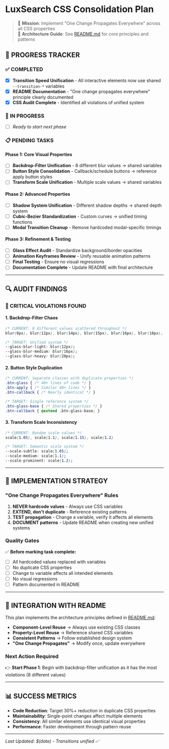 # LuxSearch CSS Consolidation Plan

> 🎯 **Mission**: Implement "One Change Propagates Everywhere" across all CSS properties  
> 📖 **Architecture Guide**: See [README.md](./README.md) for core principles and patterns

## 🚀 **PROGRESS TRACKER**

### ✅ **COMPLETED** 
- [x] **Transition Speed Unification** - All interactive elements now use shared `--transition-*` variables
- [x] **README Documentation** - "One change propagates everywhere" principle clearly documented
- [x] **CSS Audit Complete** - Identified all violations of unified system

### 🔄 **IN PROGRESS**
- [ ] *Ready to start next phase*

### 📋 **PENDING TASKS**

#### **Phase 1: Core Visual Properties** 
- [ ] **Backdrop-Filter Unification** - 8 different blur values → shared variables
- [ ] **Button Style Consolidation** - Callback/schedule buttons → reference apply button styles
- [ ] **Transform Scale Unification** - Multiple scale values → shared variables

#### **Phase 2: Advanced Properties**
- [ ] **Shadow System Unification** - Different shadow depths → shared depth system  
- [ ] **Cubic-Bezier Standardization** - Custom curves → unified timing functions
- [ ] **Modal Transition Cleanup** - Remove hardcoded modal-specific timings

#### **Phase 3: Refinement & Testing**
- [ ] **Glass Effect Audit** - Standardize background/border opacities
- [ ] **Animation Keyframes Review** - Unify reusable animation patterns
- [ ] **Final Testing** - Ensure no visual regressions
- [ ] **Documentation Complete** - Update README with final architecture

---

## 🔍 **AUDIT FINDINGS**

### **🚨 CRITICAL VIOLATIONS FOUND**

#### **1. Backdrop-Filter Chaos** 
```css
/* CURRENT: 8 different values scattered throughout */
blur(8px), blur(12px), blur(14px), blur(15px), blur(16px), blur(18px), blur(20px)

/* TARGET: Unified system */
--glass-blur-light: blur(12px);
--glass-blur-medium: blur(16px); 
--glass-blur-heavy: blur(20px);
```

#### **2. Button Style Duplication**
```css
/* CURRENT: Separate classes with duplicate properties */
.btn-glass { /* 40+ lines of code */ }
.btn-apply { /* Similar 40+ lines */ }
.btn-callback { /* Nearly identical */ }

/* TARGET: Single reference system */
.btn-glass-base { /* Shared properties */ }
.btn-callback { @extend .btn-glass-base; }
```

#### **3. Transform Scale Inconsistency**
```css
/* CURRENT: Random scale values */
scale(1.05), scale(1.1), scale(1.15), scale(1.2)

/* TARGET: Semantic scale system */
--scale-subtle: scale(1.05);
--scale-medium: scale(1.1);
--scale-prominent: scale(1.2);
```

---

## 🎯 **IMPLEMENTATION STRATEGY**

### **"One Change Propagates Everywhere" Rules**

1. **NEVER hardcode values** - Always use CSS variables
2. **EXTEND, don't duplicate** - Reference existing patterns
3. **TEST propagation** - Change a variable, verify it affects all elements
4. **DOCUMENT patterns** - Update README when creating new unified systems

### **Quality Gates**

✅ **Before marking task complete:**
- [ ] All hardcoded values replaced with variables
- [ ] No duplicate CSS properties 
- [ ] Change to variable affects all intended elements
- [ ] No visual regressions
- [ ] Pattern documented in README

---

## 🔗 **INTEGRATION WITH README**

This plan implements the architecture principles defined in [README.md](./README.md):

- **Component-Level Reuse** → Always use existing CSS classes
- **Property-Level Reuse** → Reference shared CSS variables  
- **Consistent Patterns** → Follow established design system
- **"One Change Propagates"** → Modify once, update everywhere

### **Next Action Required**
👉 **Start Phase 1**: Begin with backdrop-filter unification as it has the most violations (8 different values)

---

## 📊 **SUCCESS METRICS**

- **Code Reduction**: Target 30%+ reduction in duplicate CSS properties
- **Maintainability**: Single-point changes affect multiple elements
- **Consistency**: All similar elements use identical visual properties  
- **Performance**: Faster development through pattern reuse

---

*Last Updated: $(date) - Transitions unified ✅* 